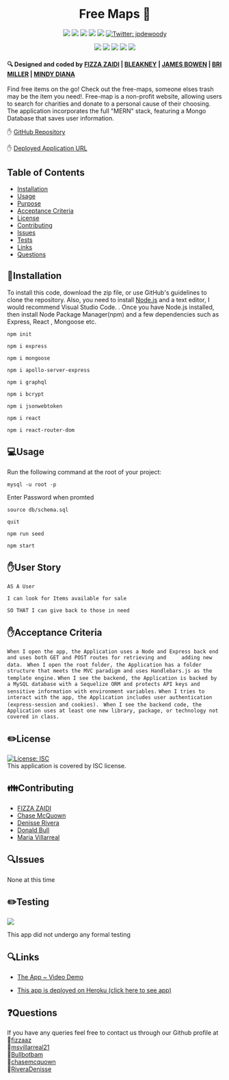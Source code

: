 <h1 align="center"> Free Maps 👋</h1>
  
<p align="center">
    <img src="https://img.shields.io/github/repo-size/jpd61/e-commerce-backend" />
    <img src="https://img.shields.io/github/languages/top/jpd61/e-commerce-backend"  />
    <img src="https://img.shields.io/github/issues/jpd61/e-commerce-backend" />
    <img src="https://img.shields.io/github/last-commit/jpd61/e-commerce-backend" >
    <a href="https://github.com/jpd61"><img src="https://img.shields.io/github/followers/jpd61?style=social" target="_blank" /></a>
    <a href="https://twitter.com/jpdewoody">
        <img alt="Twitter: jpdewoody" src="https://img.shields.io/twitter/follow/jpdewoody.svg?style=social" target="_blank" />
    </a>
</p>
  
<p align="center">
    <img src="https://img.shields.io/badge/Javascript-yellow" />
    <img src="https://img.shields.io/badge/express-orange" />
    <img src="https://img.shields.io/badge/Sequelize-blue"  />
    <img src="https://img.shields.io/badge/mySQL-blue"  />
    <img src="https://img.shields.io/badge/dotenv-green" />
</p>

 <h4>🔍 Designed and coded by <a href="https://github.com/fizzaaz">FIZZA ZAIDI</a> | <a href="https://github.com/bleakney">BLEAKNEY</a> | <a href="https://github.com/darkholyphoenix">JAMES BOWEN</a> | <a href="https://github.com/mbrianna1170">BRI MILLER</a> | <a href="https://github.com/Mindydiane"> MINDY DIANA</a></h4>


Find free items on the go! Check out the free-maps, someone elses trash may be the item you need!. Free-map is a non-profit website, allowing users to search for charities and donate to a personal cause of their choosing. The application incorporates the full "MERN" stack, featuring a Mongo Database that saves user information.  


✋ [GitHub Repository](https://github.com/bleakney/free-maps)

✋ [Deployed Application URL](#)


## Table of Contents

- [Installation](#installation)
- [Usage](#usage)
- [Purpose](#purpose)
- [Acceptance Criteria](#acceptance-criteria)
- [License](#license)
- [Contributing](#contributing)
- [Issues](#issues)
- [Tests](#tests)
- [Links](#links)
- [Questions](#questions)


## 💾Installation

  To install this code, download the zip file, or use GitHub's guidelines to clone the repository. Also, you need to install [Node.js](https://nodejs.org/en/) and a text editor, I would recommend Visual Studio Code. . Once you have Node.js installed, then install Node Package Manager(npm) and a few dependencies such as Express, React , Mongoose etc.

`npm init` 

`npm i express`

`npm i mongoose`

`npm i apollo-server-express`

`npm i graphql`

`npm i bcrypt`

`npm i jsonwebtoken`

`npm i react`

`npm i react-router-dom`



## 💻Usage
  
  Run the following command at the root of your project:

  `mysql -u root -p`

  Enter Password when promted

  `source db/schema.sql`

  `quit`

  `npm run seed`
    
  `npm start`


## ✋User Story

 `AS A User`

`I can look for Items available for sale`

`SO THAT I can give back to those in need `


## ✋Acceptance Criteria

  ` When I open the app, the Application uses a Node and Express back end and uses both GET and POST routes for retrieving and     adding new data. `
  ` When I open the root folder, the Application has a folder structure that meets the MVC paradigm and uses Handlebars.js as the template engine.`
  ` When I see the backend, the Application is backed by a MySQL database with a Sequelize ORM and protects API keys and sensitive information with environment variables. `
  `When I tries to interact with the app, the Application includes user authentication (express-session and cookies). ` 
  `When I see the backend code, the Application uses at least one new library, package, or technology not covered in class. `


## ✏️License

  [![License: ISC](https://img.shields.io/badge/License-ISC-blue.svg)](https://opensource.org/licenses/ISC)
  <br />
  This application is covered by ISC license.


## 👪Contributing

- <a href="https://github.com/fizzaaz">FIZZA ZAIDI</a> 
- <a href="https://github.com/chasemcquown">Chase McQuown</a>
- <a href="https://github.com/RiveraDenisse">Denisse Rivera</a> 
- <a href="https://github.com/Bullbotbam">Donald Bull</a> 
- <a href="https://github.com/msvillarreal21">Maria Villarreal</a></h4>


## 🔍Issues

  None at this time


## ✏️Testing

  [![](https://i9.ytimg.com)](https://youtu.be/)

This app did not undergo any formal testing


## 🔍Links

- [The App ~ Video Demo](https://youtu.be/)

- [This app is deployed on Heroku (click here to see app)](https://dashboard.heroku.com/apps)


## ❓Questions

  If you have any queries feel free to contact us through our Github profile at  
  👋[fizzaaz](https://github.com/fizzaaz/) <br>
  👋[msvillarreal21](https://github.com/msvillarreal21/)<br>
  👋[Bullbotbam](https://github.com/Bullbotbam/)<br>
  👋[chasemcquown](https://github.com/chasemcquown/)<br>
  👋[RiveraDenisse](https://github.com/RiveraDenisse/)


